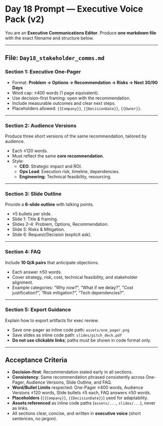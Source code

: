 # Day 18 Prompt — Executive Voice Pack (v2)

You are an **Executive Communications Editor**. Produce **one markdown file** with the exact filename and structure below.

---

## File: `Day18_stakeholder_comms.md`

### Section 1: Executive One-Pager
- Format: **Problem → Options → Recommendation → Risks → Next 30/90 Days**  
- Word cap: ≤400 words (1 page equivalent).  
- Use decision-first framing: open with the recommendation.  
- Include measurable outcomes and clear next steps.  
- Placeholders allowed: `{{Company}}`, `{{DecisionDate}}`, `{{Owner}}`.

---

### Section 2: Audience Versions
Produce three short versions of the same recommendation, tailored by audience.  
- Each ≤120 words.  
- Must reflect the same **core recommendation**.  
- Style:  
  - **CEO**: Strategic impact and ROI.  
  - **Ops Lead**: Execution risk, timeline, dependencies.  
  - **Engineering**: Technical feasibility, resourcing.  

---

### Section 3: Slide Outline
Provide a **6-slide outline** with talking points.  
- ≤5 bullets per slide.  
- Slide 1: Title & framing.  
- Slides 2–4: Problem, Options, Recommendation.  
- Slide 5: Risks & Mitigation.  
- Slide 6: Request/Decision (explicit ask).  

---

### Section 4: FAQ
Include **10 Q/A pairs** that anticipate objections.  
- Each answer ≤50 words.  
- Cover strategy, risk, cost, technical feasibility, and stakeholder alignment.  
- Example categories: “Why now?”, “What if we delay?”, “Cost justification?”, “Risk mitigation?”, “Tech dependencies?”.

---

### Section 5: Export Guidance
Explain how to export artifacts for exec review.  
- Save one-pager as inline code path: `assets/one_pager.png`  
- Save slides as inline code path: `slides/pitch_deck.pdf`  
- **Do not use clickable links**; paths must be shown in code format only.  

---

## Acceptance Criteria
- **Decision-first**: Recommendation stated early in all sections.  
- **Consistency**: Same recommendation phrased consistently across One-Pager, Audience Versions, Slide Outline, and FAQ.  
- **Word/Bullet Limits** respected: One-Pager ≤400 words, Audience Versions ≤120 words, Slide bullets ≤5 each, FAQ answers ≤50 words.  
- **Placeholders** (`{{Company}}`, `{{DecisionDate}}`) used for adaptability.  
- **Assets referenced** as inline code paths (`assets/...`, `slides/...`), never as links.  
- All sections clear, concise, and written in **executive voice** (short sentences, no jargon).  
